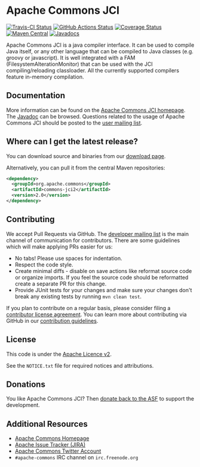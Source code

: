 <!---
 Licensed to the Apache Software Foundation (ASF) under one or more
 contributor license agreements.  See the NOTICE file distributed with
 this work for additional information regarding copyright ownership.
 The ASF licenses this file to You under the Apache License, Version 2.0
 (the "License"); you may not use this file except in compliance with
 the License.  You may obtain a copy of the License at

      http://www.apache.org/licenses/LICENSE-2.0

 Unless required by applicable law or agreed to in writing, software
 distributed under the License is distributed on an "AS IS" BASIS,
 WITHOUT WARRANTIES OR CONDITIONS OF ANY KIND, either express or implied.
 See the License for the specific language governing permissions and
 limitations under the License.
-->
<!---
 +======================================================================+
 |****                                                              ****|
 |****      THIS FILE IS GENERATED BY THE COMMONS BUILD PLUGIN      ****|
 |****                    DO NOT EDIT DIRECTLY                      ****|
 |****                                                              ****|
 +======================================================================+
 | TEMPLATE FILE: readme-md-template.md                                 |
 | commons-build-plugin/trunk/src/main/resources/commons-xdoc-templates |
 +======================================================================+
 |                                                                      |
 | 1) Re-generate using: mvn commons-build:readme-md                    |
 |                                                                      |
 | 2) Set the following properties in the component's pom:              |
 |    - commons.componentid (required, alphabetic, lower case)          |
 |    - commons.release.version (required)                              |
 |                                                                      |
 | 3) Example Properties                                                |
 |                                                                      |
 |  <properties>                                                        |
 |    <commons.componentid>math</commons.componentid>                   |
 |    <commons.release.version>1.2</commons.release.version>            |
 |  </properties>                                                       |
 |                                                                      |
 +======================================================================+
--->
Apache Commons JCI
===================

[![Travis-CI Status](https://travis-ci.org/apache/commons-jci.svg)](https://travis-ci.org/apache/commons-jci)
[![GitHub Actions Status](https://github.com/apache/commons-jci/workflows/Java%20CI/badge.svg)](https://github.com/apache/commons-jci/actions)
[![Coverage Status](https://coveralls.io/repos/apache/commons-jci/badge.svg)](https://coveralls.io/r/apache/commons-jci)
[![Maven Central](https://maven-badges.herokuapp.com/maven-central/org.apache.commons/commons-jci2/badge.svg)](https://maven-badges.herokuapp.com/maven-central/org.apache.commons/commons-jci2/)
[![Javadocs](https://javadoc.io/badge/org.apache.commons/commons-jci2/2.0.svg)](https://javadoc.io/doc/org.apache.commons/commons-jci2/2.0)

Apache Commons JCI is a java compiler interface.
        It can be used to compile Java itself, or any other language that can be compiled to Java classes (e.g. groovy or javascript).
        It is well integrated with a FAM (FilesystemAlterationMonitor) that can be used with the JCI compiling/reloading classloader.
        All the currently supported compilers feature in-memory compilation.

Documentation
-------------

More information can be found on the [Apache Commons JCI homepage](https://commons.apache.org/proper/commons-jci).
The [Javadoc](https://commons.apache.org/proper/commons-jci/apidocs) can be browsed.
Questions related to the usage of Apache Commons JCI should be posted to the [user mailing list][ml].

Where can I get the latest release?
-----------------------------------
You can download source and binaries from our [download page](https://commons.apache.org/proper/commons-jci/download_jci.cgi).

Alternatively, you can pull it from the central Maven repositories:

```xml
<dependency>
  <groupId>org.apache.commons</groupId>
  <artifactId>commons-jci2</artifactId>
  <version>2.0</version>
</dependency>
```

Contributing
------------

We accept Pull Requests via GitHub. The [developer mailing list][ml] is the main channel of communication for contributors.
There are some guidelines which will make applying PRs easier for us:
+ No tabs! Please use spaces for indentation.
+ Respect the code style.
+ Create minimal diffs - disable on save actions like reformat source code or organize imports. If you feel the source code should be reformatted create a separate PR for this change.
+ Provide JUnit tests for your changes and make sure your changes don't break any existing tests by running ```mvn clean test```.

If you plan to contribute on a regular basis, please consider filing a [contributor license agreement](https://www.apache.org/licenses/#clas).
You can learn more about contributing via GitHub in our [contribution guidelines](CONTRIBUTING.md).

License
-------
This code is under the [Apache Licence v2](https://www.apache.org/licenses/LICENSE-2.0).

See the `NOTICE.txt` file for required notices and attributions.

Donations
---------
You like Apache Commons JCI? Then [donate back to the ASF](https://www.apache.org/foundation/contributing.html) to support the development.

Additional Resources
--------------------

+ [Apache Commons Homepage](https://commons.apache.org/)
+ [Apache Issue Tracker (JIRA)](https://issues.apache.org/jira/browse/JCI)
+ [Apache Commons Twitter Account](https://twitter.com/ApacheCommons)
+ `#apache-commons` IRC channel on `irc.freenode.org`

[ml]:https://commons.apache.org/mail-lists.html

